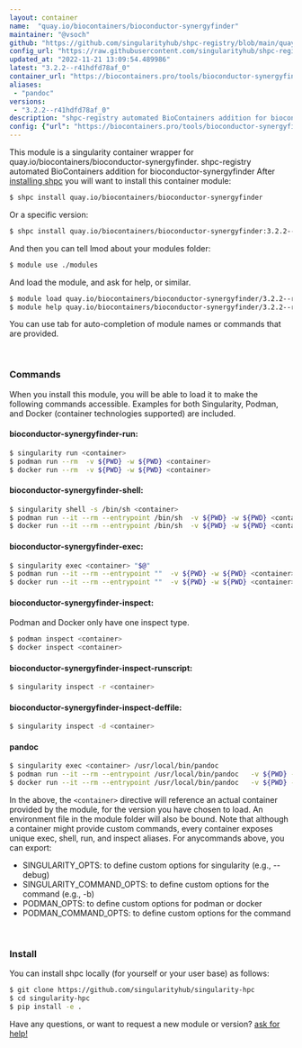 ```yaml
---
layout: container
name:  "quay.io/biocontainers/bioconductor-synergyfinder"
maintainer: "@vsoch"
github: "https://github.com/singularityhub/shpc-registry/blob/main/quay.io/biocontainers/bioconductor-synergyfinder/container.yaml"
config_url: "https://raw.githubusercontent.com/singularityhub/shpc-registry/main/quay.io/biocontainers/bioconductor-synergyfinder/container.yaml"
updated_at: "2022-11-21 13:09:54.489986"
latest: "3.2.2--r41hdfd78af_0"
container_url: "https://biocontainers.pro/tools/bioconductor-synergyfinder"
aliases:
 - "pandoc"
versions:
 - "3.2.2--r41hdfd78af_0"
description: "shpc-registry automated BioContainers addition for bioconductor-synergyfinder"
config: {"url": "https://biocontainers.pro/tools/bioconductor-synergyfinder", "maintainer": "@vsoch", "description": "shpc-registry automated BioContainers addition for bioconductor-synergyfinder", "latest": {"3.2.2--r41hdfd78af_0": "sha256:438e38e7a30725aae92b1600d0f4685c6f5a6e8a91b20a83a761d7a8495d69ad"}, "tags": {"3.2.2--r41hdfd78af_0": "sha256:438e38e7a30725aae92b1600d0f4685c6f5a6e8a91b20a83a761d7a8495d69ad"}, "docker": "quay.io/biocontainers/bioconductor-synergyfinder", "aliases": {"pandoc": "/usr/local/bin/pandoc"}}
---
```


This module is a singularity container wrapper for quay.io/biocontainers/bioconductor-synergyfinder.
shpc-registry automated BioContainers addition for bioconductor-synergyfinder
After [installing shpc](#install) you will want to install this container module:


```bash
$ shpc install quay.io/biocontainers/bioconductor-synergyfinder
```

Or a specific version:

```bash
$ shpc install quay.io/biocontainers/bioconductor-synergyfinder:3.2.2--r41hdfd78af_0
```

And then you can tell lmod about your modules folder:

```bash
$ module use ./modules
```

And load the module, and ask for help, or similar.

```bash
$ module load quay.io/biocontainers/bioconductor-synergyfinder/3.2.2--r41hdfd78af_0
$ module help quay.io/biocontainers/bioconductor-synergyfinder/3.2.2--r41hdfd78af_0
```

You can use tab for auto-completion of module names or commands that are provided.

<br>

### Commands

When you install this module, you will be able to load it to make the following commands accessible.
Examples for both Singularity, Podman, and Docker (container technologies supported) are included.

#### bioconductor-synergyfinder-run:

```bash
$ singularity run <container>
$ podman run --rm  -v ${PWD} -w ${PWD} <container>
$ docker run --rm  -v ${PWD} -w ${PWD} <container>
```

#### bioconductor-synergyfinder-shell:

```bash
$ singularity shell -s /bin/sh <container>
$ podman run --it --rm --entrypoint /bin/sh  -v ${PWD} -w ${PWD} <container>
$ docker run --it --rm --entrypoint /bin/sh  -v ${PWD} -w ${PWD} <container>
```

#### bioconductor-synergyfinder-exec:

```bash
$ singularity exec <container> "$@"
$ podman run --it --rm --entrypoint ""  -v ${PWD} -w ${PWD} <container> "$@"
$ docker run --it --rm --entrypoint ""  -v ${PWD} -w ${PWD} <container> "$@"
```

#### bioconductor-synergyfinder-inspect:

Podman and Docker only have one inspect type.

```bash
$ podman inspect <container>
$ docker inspect <container>
```

#### bioconductor-synergyfinder-inspect-runscript:

```bash
$ singularity inspect -r <container>
```

#### bioconductor-synergyfinder-inspect-deffile:

```bash
$ singularity inspect -d <container>
```


#### pandoc

```bash
$ singularity exec <container> /usr/local/bin/pandoc
$ podman run --it --rm --entrypoint /usr/local/bin/pandoc   -v ${PWD} -w ${PWD} <container> -c " $@"
$ docker run --it --rm --entrypoint /usr/local/bin/pandoc   -v ${PWD} -w ${PWD} <container> -c " $@"
```



In the above, the `<container>` directive will reference an actual container provided
by the module, for the version you have chosen to load. An environment file in the
module folder will also be bound. Note that although a container
might provide custom commands, every container exposes unique exec, shell, run, and
inspect aliases. For anycommands above, you can export:

 - SINGULARITY_OPTS: to define custom options for singularity (e.g., --debug)
 - SINGULARITY_COMMAND_OPTS: to define custom options for the command (e.g., -b)
 - PODMAN_OPTS: to define custom options for podman or docker
 - PODMAN_COMMAND_OPTS: to define custom options for the command

<br>

### Install

You can install shpc locally (for yourself or your user base) as follows:

```bash
$ git clone https://github.com/singularityhub/singularity-hpc
$ cd singularity-hpc
$ pip install -e .
```

Have any questions, or want to request a new module or version? [ask for help!](https://github.com/singularityhub/singularity-hpc/issues)
